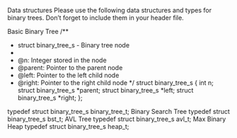 Data structures
Please use the following data structures and types for binary trees. Don’t forget to include them in your header file.

Basic Binary Tree
/**
 * struct binary_tree_s - Binary tree node
 *
 * @n: Integer stored in the node
 * @parent: Pointer to the parent node
 * @left: Pointer to the left child node
 * @right: Pointer to the right child node
 */
struct binary_tree_s
{
    int n;
    struct binary_tree_s *parent;
    struct binary_tree_s *left;
    struct binary_tree_s *right;
};

typedef struct binary_tree_s binary_tree_t;
Binary Search Tree
typedef struct binary_tree_s bst_t;
AVL Tree
typedef struct binary_tree_s avl_t;
Max Binary Heap
typedef struct binary_tree_s heap_t;
